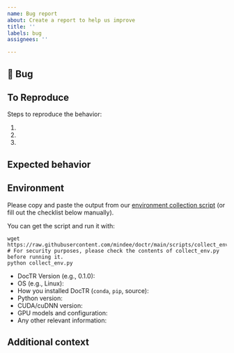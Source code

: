 ```yaml
---
name: Bug report
about: Create a report to help us improve
title: ''
labels: bug
assignees: ''

---
```


## 🐛 Bug

<!-- A clear and concise description of what the bug is. -->

## To Reproduce

Steps to reproduce the behavior:

1.
2.
3.

<!-- If you have a code sample, error messages, stack traces, please provide it here as well -->

## Expected behavior

<!-- A clear and concise description of what you expected to happen. -->

## Environment

Please copy and paste the output from our
[environment collection script](https://raw.githubusercontent.com/mindee/doctr/main/scripts/collect_env.py)
(or fill out the checklist below manually).

You can get the script and run it with:
```
wget https://raw.githubusercontent.com/mindee/doctr/main/scripts/collect_env.py
# For security purposes, please check the contents of collect_env.py before running it.
python collect_env.py
```

 - DocTR Version (e.g., 0.1.0):
 - OS (e.g., Linux):
 - How you installed DocTR (`conda`, `pip`, source):
 - Python version:
 - CUDA/cuDNN version:
 - GPU models and configuration:
 - Any other relevant information:


## Additional context

<!-- Add any other context about the problem here. -->
